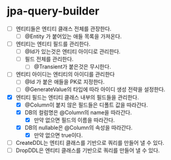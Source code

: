 # jpa-query-builder
- [ ] 엔티티들은 엔티티 클래스 전체를 관장한다.
  - [ ] @Entity 가 붙어있는 애들 목록을 가져온다.
- [ ] 엔티티는 엔티티 필드를 관리한다.
  - [ ] @Id가 있는것은 엔티티 아이디로 관리한다.
  - [ ] 필드 전체를 관리한다.
    - [ ] @Transient가 붙은것은 무시한다.
- [ ] 엔티티 아이디는 엔티티의 아이디를 관리한다
  - [ ] @Id 가 붙은 애들을 PK로 지정한다.
  - [ ] @GenerateValue의 타입에 따라 아이디 생성 전략을 설정한다.
- [X] 엔티티 필드는 엔티티 클래스 내부의 필드들을 관리한다.
  - [X] @Column이 붙지 않은 필드들은 디폴트 값을 따라간다.
  - [X] DB의 컬럼명은 @Column의 name을 따라간다.
    - [X] 만약 없으면 필드의 이름을 따라간다.
  - [X] DB의 nullable은 @Column의 속성을 따라간다.
    - [X] 만약 없으면 true이다.
- [ ] CreateDDL는 엔티티 클래스를 기반으로 쿼리를 만들어 낼 수 있다.
- [ ] DropDDL은 엔티티 클래스를 기반으로 쿼리를 만들어 낼 수 있다.